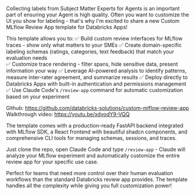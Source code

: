 Collecting labels from Subject Matter Experts for Agents is an important part of ensuring your Agent is high quality. Often you want to customize the UI you show for labeling - that's why I'm excited to share a new Custom MLflow Review App template for Databricks Apps!

This template allows you to:
✅ Build custom review interfaces for MLflow traces - show only what matters to your SMEs
✅ Create domain-specific labeling schemas (ratings, categories, text feedback) that match your evaluation needs  
✅ Customize trace rendering - filter spans, hide sensitive data, present information your way
✅ Leverage AI-powered analysis to identify patterns, measure inter-rater agreement, and summarize results
✅ Deploy directly to Databricks Apps with built-in authentication and permissions management
✅ Use Claude Code's `/review-app` command for automatic customization based on your experiment

Github: https://github.com/databricks-solutions/custom-mlflow-review-app
Walkthrough video: https://youtu.be/xdvodY9-VQQ

The template comes with a production-ready FastAPI backend integrated with MLflow SDK, a React frontend with beautiful shadcn components, and comprehensive CLI tools for managing schemas, sessions, and traces.

Just clone the repo, open Claude Code and type `/review-app` - Claude will analyze your MLflow experiment and automatically customize the entire review app for your specific use case.

Perfect for teams that need more control over their human evaluation workflows than the standard Databricks review app provides. The template handles all the complexity while giving you full customization power!
